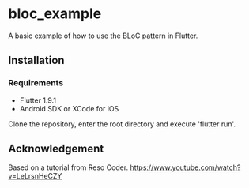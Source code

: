 # bloc_example

A basic example of how to use the BLoC pattern in Flutter.

## Installation

### Requirements

- Flutter 1.9.1
- Android SDK or XCode for iOS

Clone the repository, enter the root directory and execute 'flutter run'.

## Acknowledgement

Based on a tutorial from Reso Coder. https://www.youtube.com/watch?v=LeLrsnHeCZY